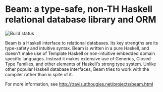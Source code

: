 # Beam: a type-safe, non-TH Haskell relational database library and ORM

![Build status](https://api.travis-ci.org/tathougies/beam.svg?branch=master)

Beam is a Haskell interface to relational databases. Its key strengths are its type-safety and intuitive syntax.
Beam is written in a pure Haskell, and doesn't make use of Template Haskell or non-intuitive embedded domain specific languages.
Instead it makes extensive use of Generics, Closed Type Families, and other elements of Haskell's strong type system.
Unlike other popular Haskell database interfaces, Beam tries to work with the compiler rather than in spite of it.

For more information, see http://travis.athougies.net/projects/beam.html
